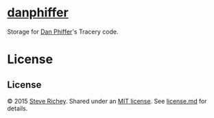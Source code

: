 # [danphiffer](https://github.com/steverichey/danphiffer)

Storage for [Dan Phiffer](https://twitter.com/danphiffer)'s Tracery code.

# License

## License

&copy; 2015 [Steve Richey](https://github.com/steverichey). Shared under an [MIT license](https://tldrlegal.com/license/mit-license). See [license.md](./license.md) for details.
